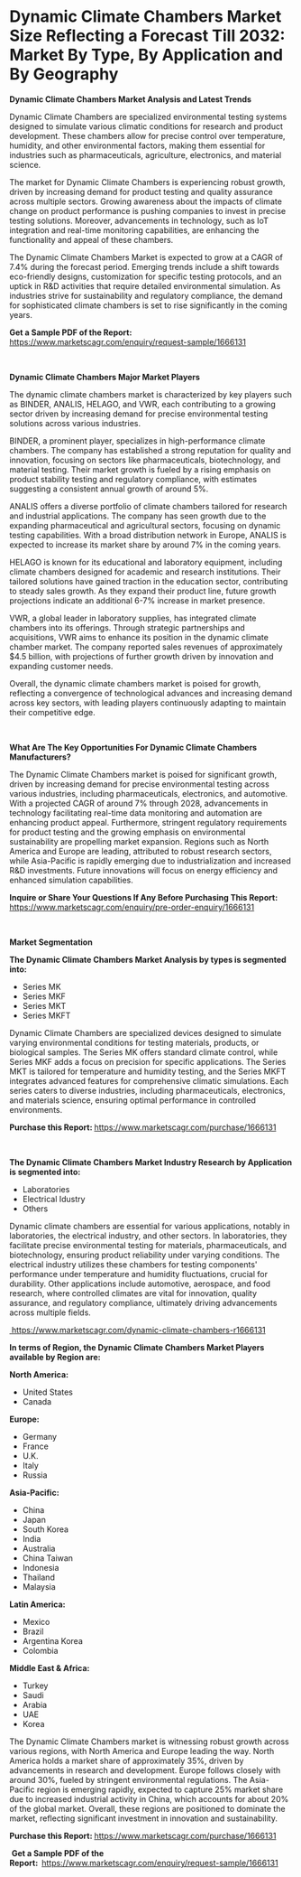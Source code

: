 <p><h1>Dynamic Climate Chambers Market Size Reflecting a Forecast Till 2032: Market By Type, By Application and By Geography</h1></p><p><strong>Dynamic Climate Chambers Market Analysis and Latest Trends</strong></p>
<p><p>Dynamic Climate Chambers are specialized environmental testing systems designed to simulate various climatic conditions for research and product development. These chambers allow for precise control over temperature, humidity, and other environmental factors, making them essential for industries such as pharmaceuticals, agriculture, electronics, and material science. </p><p>The market for Dynamic Climate Chambers is experiencing robust growth, driven by increasing demand for product testing and quality assurance across multiple sectors. Growing awareness about the impacts of climate change on product performance is pushing companies to invest in precise testing solutions. Moreover, advancements in technology, such as IoT integration and real-time monitoring capabilities, are enhancing the functionality and appeal of these chambers.</p><p>The Dynamic Climate Chambers Market is expected to grow at a CAGR of 7.4% during the forecast period. Emerging trends include a shift towards eco-friendly designs, customization for specific testing protocols, and an uptick in R&D activities that require detailed environmental simulation. As industries strive for sustainability and regulatory compliance, the demand for sophisticated climate chambers is set to rise significantly in the coming years.</p></p>
<p><strong>Get a Sample PDF of the Report:&nbsp;</strong> <a href="https://www.marketscagr.com/enquiry/request-sample/1666131?utm_campaign=2206&utm_medium=2&utm_source=Github&utm_content=ia&utm_term=18042025&utm_id=dynamic-climate-chambers">https://www.marketscagr.com/enquiry/request-sample/1666131</a></p>
<p>&nbsp;</p>
<p><strong>Dynamic Climate Chambers Major Market Players</strong></p>
<p><p>The dynamic climate chambers market is characterized by key players such as BINDER, ANALIS, HELAGO, and VWR, each contributing to a growing sector driven by increasing demand for precise environmental testing solutions across various industries.</p><p>BINDER, a prominent player, specializes in high-performance climate chambers. The company has established a strong reputation for quality and innovation, focusing on sectors like pharmaceuticals, biotechnology, and material testing. Their market growth is fueled by a rising emphasis on product stability testing and regulatory compliance, with estimates suggesting a consistent annual growth of around 5%.</p><p>ANALIS offers a diverse portfolio of climate chambers tailored for research and industrial applications. The company has seen growth due to the expanding pharmaceutical and agricultural sectors, focusing on dynamic testing capabilities. With a broad distribution network in Europe, ANALIS is expected to increase its market share by around 7% in the coming years.</p><p>HELAGO is known for its educational and laboratory equipment, including climate chambers designed for academic and research institutions. Their tailored solutions have gained traction in the education sector, contributing to steady sales growth. As they expand their product line, future growth projections indicate an additional 6-7% increase in market presence.</p><p>VWR, a global leader in laboratory supplies, has integrated climate chambers into its offerings. Through strategic partnerships and acquisitions, VWR aims to enhance its position in the dynamic climate chamber market. The company reported sales revenues of approximately $4.5 billion, with projections of further growth driven by innovation and expanding customer needs.</p><p>Overall, the dynamic climate chambers market is poised for growth, reflecting a convergence of technological advances and increasing demand across key sectors, with leading players continuously adapting to maintain their competitive edge.</p></p>
<p>&nbsp;</p>
<p><strong>What Are The Key Opportunities For Dynamic Climate Chambers Manufacturers?</strong></p>
<p><p>The Dynamic Climate Chambers market is poised for significant growth, driven by increasing demand for precise environmental testing across various industries, including pharmaceuticals, electronics, and automotive. With a projected CAGR of around 7% through 2028, advancements in technology facilitating real-time data monitoring and automation are enhancing product appeal. Furthermore, stringent regulatory requirements for product testing and the growing emphasis on environmental sustainability are propelling market expansion. Regions such as North America and Europe are leading, attributed to robust research sectors, while Asia-Pacific is rapidly emerging due to industrialization and increased R&D investments. Future innovations will focus on energy efficiency and enhanced simulation capabilities.</p></p>
<p><strong>Inquire or Share Your Questions If Any Before Purchasing This Report:</strong> <a href="https://www.marketscagr.com/enquiry/pre-order-enquiry/1666131?utm_campaign=2206&utm_medium=2&utm_source=Github&utm_content=ia&utm_term=18042025&utm_id=dynamic-climate-chambers">https://www.marketscagr.com/enquiry/pre-order-enquiry/1666131</a></p>
<p>&nbsp;</p>
<p><strong>Market Segmentation</strong></p>
<p><strong>The Dynamic Climate Chambers Market Analysis by types is segmented into:</strong></p>
<p><ul><li>Series MK</li><li>Series MKF</li><li>Series MKT</li><li>Series MKFT</li></ul></p>
<p><p>Dynamic Climate Chambers are specialized devices designed to simulate varying environmental conditions for testing materials, products, or biological samples. The Series MK offers standard climate control, while Series MKF adds a focus on precision for specific applications. The Series MKT is tailored for temperature and humidity testing, and the Series MKFT integrates advanced features for comprehensive climatic simulations. Each series caters to diverse industries, including pharmaceuticals, electronics, and materials science, ensuring optimal performance in controlled environments.</p></p>
<p><strong>Purchase this Report:&nbsp;</strong><a href="https://www.marketscagr.com/purchase/1666131?utm_campaign=2206&utm_medium=2&utm_source=Github&utm_content=ia&utm_term=18042025&utm_id=dynamic-climate-chambers">https://www.marketscagr.com/purchase/1666131</a></p>
<p>&nbsp;</p>
<p><strong>The Dynamic Climate Chambers Market Industry Research by Application is segmented into:</strong></p>
<p><ul><li>Laboratories</li><li>Electrical Idustry</li><li>Others</li></ul></p>
<p><p>Dynamic climate chambers are essential for various applications, notably in laboratories, the electrical industry, and other sectors. In laboratories, they facilitate precise environmental testing for materials, pharmaceuticals, and biotechnology, ensuring product reliability under varying conditions. The electrical industry utilizes these chambers for testing components' performance under temperature and humidity fluctuations, crucial for durability. Other applications include automotive, aerospace, and food research, where controlled climates are vital for innovation, quality assurance, and regulatory compliance, ultimately driving advancements across multiple fields.</p></p>
<p><a href="https://www.marketscagr.com/dynamic-climate-chambers-r1666131?utm_campaign=2206&utm_medium=2&utm_source=Github&utm_content=ia&utm_term=18042025&utm_id=dynamic-climate-chambers">&nbsp;https://www.marketscagr.com/dynamic-climate-chambers-r1666131</a></p>
<p><strong>In terms of Region, the Dynamic Climate Chambers Market Players available by Region are:</strong></p>
<p>
    <p> <strong> North America: </strong>
        <ul>
            <li>United States</li>
            <li>Canada</li>
        </ul>
        </p> 
    <p> <strong> Europe: </strong>
        <ul>
            <li>Germany</li>
            <li>France</li>
            <li>U.K.</li>
            <li>Italy</li>
            <li>Russia</li>
        </ul>
        </p> 
    <p> <strong> Asia-Pacific: </strong>
        <ul>
            <li>China</li>
            <li>Japan</li>
            <li>South Korea</li>
            <li>India</li>
            <li>Australia</li>
            <li>China Taiwan</li>
            <li>Indonesia</li>
            <li>Thailand</li>
            <li>Malaysia</li>
        </ul>
        </p> 
    <p> <strong> Latin America: </strong>
        <ul>
            <li>Mexico</li>
            <li>Brazil</li>
            <li>Argentina Korea</li>
            <li>Colombia</li>
        </ul>
        </p> 
    <p> <strong> Middle East & Africa: </strong>
        <ul>
            <li>Turkey</li>
            <li>Saudi</li>
            <li>Arabia</li>
            <li>UAE</li>
            <li>Korea</li>
        </ul>
    </p>
    </p>
<p><p>The Dynamic Climate Chambers market is witnessing robust growth across various regions, with North America and Europe leading the way. North America holds a market share of approximately 35%, driven by advancements in research and development. Europe follows closely with around 30%, fueled by stringent environmental regulations. The Asia-Pacific region is emerging rapidly, expected to capture 25% market share due to increased industrial activity in China, which accounts for about 20% of the global market. Overall, these regions are positioned to dominate the market, reflecting significant investment in innovation and sustainability.</p></p>
<p><strong>Purchase this Report: </strong><a href="https://www.marketscagr.com/purchase/1666131?utm_campaign=2206&utm_medium=2&utm_source=Github&utm_content=ia&utm_term=18042025&utm_id=dynamic-climate-chambers">https://www.marketscagr.com/purchase/1666131</a></p>
<p>&nbsp;<strong>Get a Sample PDF of the Report:&nbsp;&nbsp;</strong><a href="https://www.marketscagr.com/enquiry/request-sample/1666131?utm_campaign=2206&utm_medium=2&utm_source=Github&utm_content=ia&utm_term=18042025&utm_id=dynamic-climate-chambers">https://www.marketscagr.com/enquiry/request-sample/1666131</a></p>
<p><strong></strong></p>
<p><p></p><p></p><p></p></p>